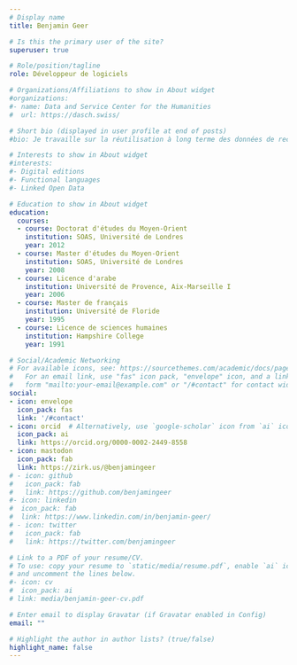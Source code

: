 ```yaml
---
# Display name
title: Benjamin Geer

# Is this the primary user of the site?
superuser: true

# Role/position/tagline
role: Développeur de logiciels

# Organizations/Affiliations to show in About widget
#organizations:
#- name: Data and Service Center for the Humanities
#  url: https://dasch.swiss/

# Short bio (displayed in user profile at end of posts)
#bio: Je travaille sur la réutilisation à long terme des données de recherche en sciences humaines.

# Interests to show in About widget
#interests:
#- Digital editions
#- Functional languages
#- Linked Open Data

# Education to show in About widget
education:
  courses:
  - course: Doctorat d'études du Moyen-Orient
    institution: SOAS, Université de Londres
    year: 2012
  - course: Master d'études du Moyen-Orient
    institution: SOAS, Université de Londres
    year: 2008
  - course: Licence d'arabe
    institution: Université de Provence, Aix-Marseille I
    year: 2006
  - course: Master de français
    institution: Université de Floride
    year: 1995
  - course: Licence de sciences humaines
    institution: Hampshire College
    year: 1991

# Social/Academic Networking
# For available icons, see: https://sourcethemes.com/academic/docs/page-builder/#icons
#   For an email link, use "fas" icon pack, "envelope" icon, and a link in the
#   form "mailto:your-email@example.com" or "/#contact" for contact widget.
social:
- icon: envelope
  icon_pack: fas
  link: '/#contact'
- icon: orcid  # Alternatively, use `google-scholar` icon from `ai` icon pack
  icon_pack: ai
  link: https://orcid.org/0000-0002-2449-8558
- icon: mastodon
  icon_pack: fab
  link: https://zirk.us/@benjamingeer
# - icon: github
#   icon_pack: fab
#   link: https://github.com/benjamingeer
#- icon: linkedin
#  icon_pack: fab
#  link: https://www.linkedin.com/in/benjamin-geer/
# - icon: twitter
#   icon_pack: fab
#   link: https://twitter.com/benjamingeer

# Link to a PDF of your resume/CV.
# To use: copy your resume to `static/media/resume.pdf`, enable `ai` icons in `params.toml`, 
# and uncomment the lines below.
#- icon: cv
#  icon_pack: ai
# link: media/benjamin-geer-cv.pdf

# Enter email to display Gravatar (if Gravatar enabled in Config)
email: ""

# Highlight the author in author lists? (true/false)
highlight_name: false
---
```


